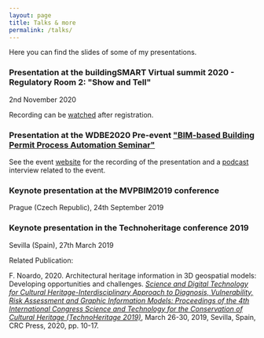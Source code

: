 ```yaml
---
layout: page
title: Talks & more
permalink: /talks/
---
```


Here you can find the slides of some of my presentations.

### Presentation at the buildingSMART Virtual summit 2020 - Regulatory Room 2: "Show and Tell"

2nd November 2020

<script async class="speakerdeck-embed" data-id="bb50242e06e64144a1d1a2ac449ee3f2" data-ratio="1.77777777777778" src="//speakerdeck.com/assets/embed.js"></script>

Recording can be [watched](https://summit.buildingsmart.org/buildingsmart/Regulatory-Room-2-Show-and-Tell) after registration.



### Presentation at the WDBE2020 Pre-event ["BIM-based Building Permit Process Automation Seminar"](https://kirahub.org/en/wdbe2020/pre-event-2/) 

<script async class="speakerdeck-embed" data-id="0596dd37c28c44a49062673e01166895" data-ratio="1.77777777777778" src="//speakerdeck.com/assets/embed.js"></script>

See the event [website](https://kirahub.org/en/wdbe2020/pre-event-2/) for the recording of the presentation and a [podcast](https://aec-business.com/digitalizing-the-building-permit-process/) interview related to the event.

### Keynote presentation at the MVPBIM2019 conference

Prague (Czech Republic), 24th September 2019

<script async class="speakerdeck-embed" data-id="7f6fdb9f8c104a559f50bf0b25c05520" data-ratio="1.77777777777778" src="//speakerdeck.com/assets/embed.js"></script>




### Keynote presentation in the Technoheritage conference 2019

Sevilla (Spain), 27th March 2019

<script async class="speakerdeck-embed" data-id="0799bf8d68184359a9f36782a2f810ef" data-ratio="1.41436464088398" src="//speakerdeck.com/assets/embed.js"></script>

Related Publication:

F. Noardo, 2020. Architectural heritage information in 3D geospatial models: Developing opportunities and challenges. [*Science and Digital Technology for Cultural Heritage-Interdisciplinary Approach to Diagnosis, Vulnerability, Risk Assessment and Graphic Information Models: Proceedings of the 4th International Congress Science and Technology for the Conservation of Cultural Heritage (TechnoHeritage 2019)*](http://www.noardo.eu/papers/Noardo_3DAH_rev.pdf), March 26-30, 2019, Sevilla, Spain, CRC Press, 2020, pp. 10-17.